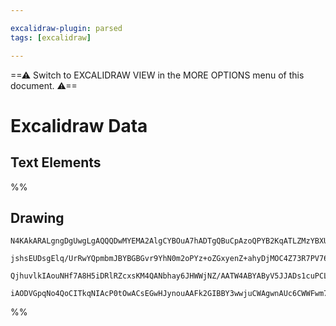 ```yaml
---

excalidraw-plugin: parsed
tags: [excalidraw]

---
```

==⚠  Switch to EXCALIDRAW VIEW in the MORE OPTIONS menu of this document. ⚠==


# Excalidraw Data
## Text Elements
%%
## Drawing
```compressed-json
N4KAkARALgngDgUwgLgAQQQDwMYEMA2AlgCYBOuA7hADTgQBuCpAzoQPYB2KqATLZMzYBXUtiRoIACyhQ4zZAHoFAc0JRJQgEYA6bGwC2CgF7N6hbEcK4OCtptbErHALRY8RMpWdx8Q1TdIEfARcZgRmBShcZQUebQBmbQAGGjoghH0EDihmbgBtAF1+CFw4OABlKKhxVFAwSHUMmogiZWlU+oZCBAoAIVxsAGtlUmEOYgBhNnw2Um4IAGIAMxXV

jshsEUDsgElq/UrRwYQpmbmJBYBGBGvr9YhN0m2oPYz+oZGxyenZ+ahyDjMOC4Z73R7PV76ABihHw+EqMGC80EHjBWyyL32hzYxwA6iR1Nw+OANujdlj/jiEAikRIUSQ0U8MZCAErCNoccK5NCXfikpnkjIAeWB2DUMG4lySST5DzJmIyUM4UChuH0sIlaAArLLwcz9krsuVCEYajwZSS5QKFfoACpYKAAQVaXAkwSWUEZEIpIKdTzYFEkIWI3A4

QjhuvlkIAouNHf7A8H5iDRlRZcxsKM4QANbhay6JHWWjNZ/AATW4ABYAByV5JJADs1cuPCLnSMbAM3DqnXoBCENUuJIAvpHrayvpzmNz0KMhON7iMSMbTaHw/hZUvvmduyTIL1piGLhMAJyn0/rSAshDKcMg+YLaMAEWfz4gI7Hz2xxxFUHYgLXCNLTgQIzGEZgAHFSGXE0ajDIDOiWchMmvcYmEIDhlF3epICyXBNGCI9UH+Ac+Q2Ig4G4EiEDI

iAODVGpqNo4QoCITkqNIAcP0tOwACsEGwHJynouAAFk2GIBBY3wwjuCWAgwnAUc6CWWFwm7YcQGHIA==
```
%%